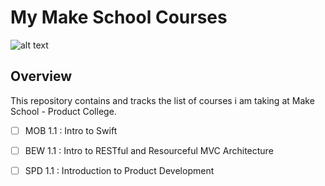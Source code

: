 # My Make School Courses

![alt text](https://image.slidesharecdn.com/gettingstarted-ms-ios-151012022221-lva1-app6891/95/make-school-2017-mastering-ios-development-1-638.jpg?cb=1444616613)

## Overview

This repository contains and tracks the list of courses i am taking at Make School - Product College.

- [ ] MOB 1.1 : Intro to Swift
- [ ] BEW 1.1 : Intro to RESTful and Resourceful MVC Architecture
- [ ] SPD 1.1 : Introduction to Product Development



